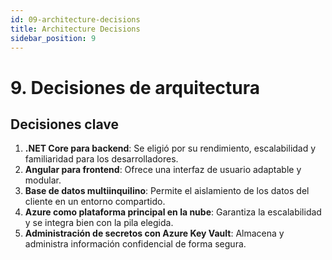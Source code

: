 ```yaml
---
id: 09-architecture-decisions
title: Architecture Decisions
sidebar_position: 9
---
```


# 9. Decisiones de arquitectura

## Decisiones clave
1. **.NET Core para backend**: Se eligió por su rendimiento, escalabilidad y familiaridad para los desarrolladores.
2. **Angular para frontend**: Ofrece una interfaz de usuario adaptable y modular.
3. **Base de datos multiinquilino**: Permite el aislamiento de los datos del cliente en un entorno compartido.
4. **Azure como plataforma principal en la nube**: Garantiza la escalabilidad y se integra bien con la pila elegida.
5. **Administración de secretos con Azure Key Vault**: Almacena y administra información confidencial de forma segura.